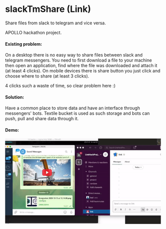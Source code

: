 # slackTmShare (Link)

Share files from slack to telegram and vice versa. 


APOLLO hackathon project.

#### Existing problem:

On a desktop there is no easy way to share files between slack and telegram messengers.
You need to first download a file to your machine then open an application, find where the file was downloaded and attach it (at least 4 clicks).
On mobile devices there is share button you just click and choose where to share (at least 3 clicks). 

4 clicks such a waste of time, so clear problem here :)

#### Solution:

Have a common place to store data and have an interface through messengers' bots.
Textile bucket is used as such storage and bots can push, pull and share data through it.

#### Demo:

![](demo.gif)
